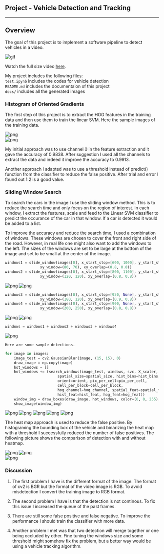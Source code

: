 
## Project - Vehicle Detection and Tracking

---
## Overview
The goal of this project is to implement a software pipeline to detect vehicles in a video.

![gif](docs/project_video.gif)  

Watch the full size video [here](https://youtu.be/_RW71oyRJq8).

My project includes the following files:  
`test.ipynb` includes the codes for vehicle detection  
`README.md` includes the documentaion of this project  
`docs/` includes all the generated images  

### Histogram of Oriented Gradients
The first step of this project is to extract the HOG features in the training data and then use them to train the linear SVM. Here the sample images of the training data.

![png](docs/image35.png)  
![png](docs/image0090.png)
  
My initial approach was to use channel 0 in the feature extraction and it gave the accuracy of 0.9838. After suggestion I used all the channels to extract the data and indeed it improve the accuracy to 0.9913. 

Another approach I adapted was to use a threshold instead of predict() function from the classifier to reduce the false positive. After trial and error I found out 1.2 is a good value.

### Sliding Window Search
To search the cars in the image I use the sliding window method. This is to reduce the search time and only focus on the region of interest. In each window, I extract the features, scale and feed to the Linear SVM classifier to predict the occurance of the car in that window. If a car is detected it would be added to a list.

To improve the accuracy and reduce the search time, I used a combination of windows. These windows are chosen to cover the front and right side of the road. However, in real life one might also want to add the windows to the left. The sizes of the windows are set to be large at the bottom of the image and set to be small at the center of the image.


```python
windows1 = slide_window(images[0], x_start_stop=[600, 1000], y_start_stop=[400, 500], 
                xy_window=(80, 70), xy_overlap=(0.8, 0.8))
windows2 = slide_window(images[0], x_start_stop=[800, 1100], y_start_stop=[420, 600], 
                xy_window=(120, 120), xy_overlap=(0.8, 0.8))
```

![png](docs/output_5_0.png)
![png](docs/output_6_0.png)


```python
windows3 = slide_window(images[0], x_start_stop=[950, None], y_start_stop=[400, 600], 
                xy_window=(180, 120), xy_overlap=(0.9, 0.8))
windows4 = slide_window(images[0], x_start_stop=[900, None], y_start_stop=[400, None], 
                xy_window=(200, 250), xy_overlap=(0.8, 0.8))
```

![png](docs/output_7_0.png)
![png](docs/output_8_0.png)


```python
windows = windows1 + windows2 + windows3 + windows4
```

![png](docs/output_9_0.png)


```python
Here are some sample detections.  
```


```python
for image in images:
    image_test = cv2.GaussianBlur(image, (15, 15), 0)
    draw_image = np.copy(image)
    hot_windows = []
    hot_windows += (search_windows(image_test, windows, svc, X_scaler, color_space=color_space, 
                        spatial_size=spatial_size, hist_bins=hist_bins, 
                        orient=orient, pix_per_cell=pix_per_cell, 
                        cell_per_block=cell_per_block, 
                        hog_channel=hog_channel, spatial_feat=spatial_feat, 
                        hist_feat=hist_feat, hog_feat=hog_feat))                       
    window_img = draw_boxes(draw_image, hot_windows, color=(0, 0, 255), thick=6)    
    show_image(window_img)
```


![png](docs/output_10_1.png)
![png](docs/output_10_3.png)
![png](docs/output_10_5.png)
![png](docs/output_10_9.png)
![png](docs/output_10_11.png)

The heat map approach is used to reduce the false positive. By histograming the bounding box of the vehicle and binarizing the heat map with a threshold I successfully reduced the number of false positives. The following picture shows the comparison of detection with and without heatmap.

![png](docs/output_10_3.png)
![png](docs/output_13_3.png)  
![png](docs/output_10_7.png)  


### Discussion

1. The first problem I have is the different format of the image. The format of cv2 is BGR but the format of the video image is RGB. To avoid misdetection I convert the training image to RGB format.

2. The second problem I have is that the detection is not continous. To fix this issue I increased the queue of the past frames.

3. There are still some false positive and false negative. To improve the performance I should train the classifier with more data.

4. Another problem I met was that two detection will merge together or one being occluded by other. Fine tuning the windows size and some threshold might somehow fix the problem, but a better way would be using a vehicle tracking algorithm.
